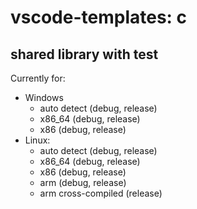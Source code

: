 # vscode-templates: c

## shared library with test

Currently for:
* Windows
  * auto detect (debug, release)
  * x86_64 (debug, release)
  * x86 (debug, release)
* Linux:
  * auto detect (debug, release)
  * x86_64 (debug, release)
  * x86 (debug, release)
  * arm (debug, release)
  * arm cross-compiled (release)
